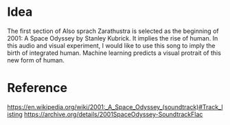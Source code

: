 # Idea
The first section of Also sprach Zarathustra is selected as the beginning of 2001: A Space Odyssey by Stanley Kubrick. It implies the rise of human.
In this audio and visual experiment, I would like to use this song to imply the birth of integrated human. Machine learning predicts a visual protrait of this new form of human.


# Reference

https://en.wikipedia.org/wiki/2001:_A_Space_Odyssey_(soundtrack)#Track_listing
https://archive.org/details/2001SpaceOdyssey-SoundtrackFlac
